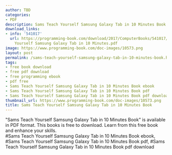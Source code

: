 ```yaml
---
author: TBD
categories:
- PDF
description: Sams Teach Yourself Samsung Galaxy Tab in 10 Minutes Book
download_links:
- info: '541017'
  url: https://programming-book.com/download/2017/ComputerBooks/541017/Sams Teach
    Yourself Samsung Galaxy Tab in 10 Minutes.pdf
image: https://www.programming-book.com/doc-images/10573.png
layout: post
permalink: /sams-teach-yourself-samsung-galaxy-tab-in-10-minutes-book.html
tags:
- free book download
- free pdf download
- free programming ebook
- pdf free
- Sams Teach Yourself Samsung Galaxy Tab in 10 Minutes Book ebook
- Sams Teach Yourself Samsung Galaxy Tab in 10 Minutes Book pdf
- Sams Teach Yourself Samsung Galaxy Tab in 10 Minutes Book pdf download
thumbnail_url: https://www.programming-book.com/doc-images/10573.png
title: Sams Teach Yourself Samsung Galaxy Tab in 10 Minutes Book
---
```


 
<div class="item-desc text-justify">
  "Sams Teach Yourself Samsung Galaxy Tab in 10 Minutes Book" is available in PDF format. This books is free to download. Learn from this free book and enhance your skills.
  <br>
  #Sams Teach Yourself Samsung Galaxy Tab in 10 Minutes Book ebook, #Sams Teach Yourself Samsung Galaxy Tab in 10 Minutes Book pdf, #Sams Teach Yourself Samsung Galaxy Tab in 10 Minutes Book pdf download
</div>